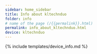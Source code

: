 ```yaml
---
sidebar: home_sidebar
title: Info about kltechnduo
folder: info
# name of the page (/{{permalink}}.html)
permalink: info_about_kltechnduo.html
device: kltechnduo
---
```

{% include templates/device_info.md %}
